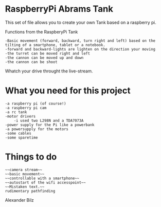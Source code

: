 RaspberryPi Abrams Tank
=======================

This set of file allows you to create your own Tank based on a raspberry pi.

Functions from the RaspberyPi Tank

	-Basic movement (forward, backward, turn right and left) based on the tilting of a smartphone, tablet or a notebook.
	-forward and backward-lights are lighten on the direction your moving
	-the turret can be moved right and left
	-the cannon can be moved up and down
	-the cannon can be shoot

Whatch your drive throught the live-stream.

What you need for this project
==============================

	-a raspberry pi (of course!)
	-a raspberry pi cam
	-a rc tank
	-motor drivers
		-i used two L298N and a TDA7073A
	-power supply for the Pi like a powerbank
	-a powersupply for the motors
	-some cables
	-some sparetime

Things to do
==============================

	~~camera stream~~
	~~basic movement~~
	~~controllable with a smartphone~~
	~~autostart of the wifi accesspoint~~
	~~Mistaken text.~~
	rudimentary pathfinding
Alexander Bilz